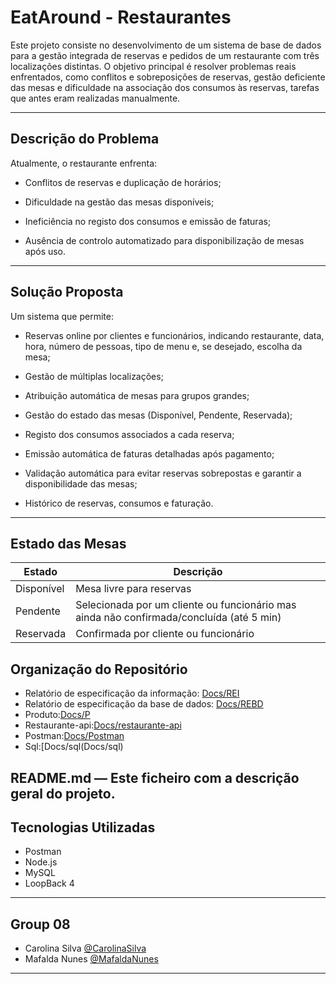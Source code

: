 # EatAround - Restaurantes
Este projeto consiste no desenvolvimento de um sistema de base de dados para a gestão integrada de reservas e pedidos de um restaurante com três localizações distintas. O objetivo principal é resolver problemas reais enfrentados, como conflitos e sobreposições de reservas, gestão deficiente das mesas e dificuldade na associação dos consumos às reservas, tarefas que antes eram realizadas manualmente.

---

## Descrição do Problema

Atualmente, o restaurante enfrenta:

- Conflitos de reservas e duplicação de horários;

- Dificuldade na gestão das mesas disponíveis;

- Ineficiência no registo dos consumos e emissão de faturas;

- Ausência de controlo automatizado para disponibilização de mesas após uso.

---

## Solução Proposta


Um sistema que permite:

- Reservas online por clientes e funcionários, indicando restaurante, data, hora, número de pessoas, tipo de menu e, se desejado, escolha da mesa;

- Gestão de múltiplas localizações;

- Atribuição automática de mesas para grupos grandes;

- Gestão do estado das mesas (Disponível, Pendente, Reservada);

- Registo dos consumos associados a cada reserva;

- Emissão automática de faturas detalhadas após pagamento;

- Validação automática para evitar reservas sobrepostas e garantir a disponibilidade das mesas;

- Histórico de reservas, consumos e faturação.

---

## Estado das Mesas

| Estado     | Descrição |
|------------|-----------|
| Disponível | Mesa livre para reservas |
| Pendente   | Selecionada por um cliente ou funcionário mas ainda não confirmada/concluída (até 5 min) |
| Reservada  | Confirmada por cliente ou funcionário |


## Organização do Repositório

- Relatório de especificação da informação: [Docs/REI](Docs/REI)
- Relatório de especificação da base de dados: [Docs/REBD](Docs/REBD)
- Produto:[Docs/P](Docs/P)
- Restaurante-api:[Docs/restaurante-api](Docs/restaurante-api)
- Postman:[Docs/Postman](Docs/Postman)
- Sql:[Docs/sql(Docs/sql)

README.md — Este ficheiro com a descrição geral do projeto.
---

## Tecnologias Utilizadas

- Postman
- Node.js
- MySQL
- LoopBack 4


---

## Group 08

* Carolina Silva [@CarolinaSilva](https://github.com/carolinalimasantosilva)
* Mafalda Nunes [@MafaldaNunes](https://github.com/Mafas-07)

---
